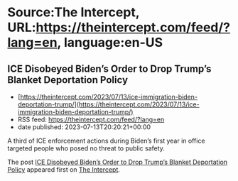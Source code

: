 # Source:The Intercept, URL:https://theintercept.com/feed/?lang=en, language:en-US

## ICE Disobeyed Biden’s Order to Drop Trump’s Blanket Deportation Policy
 - [https://theintercept.com/2023/07/13/ice-immigration-biden-deportation-trump/](https://theintercept.com/2023/07/13/ice-immigration-biden-deportation-trump/)
 - RSS feed: https://theintercept.com/feed/?lang=en
 - date published: 2023-07-13T20:20:21+00:00

<p>A third of ICE enforcement actions during Biden’s first year in office targeted people who posed no threat to public safety.</p>
<p>The post <a href="https://theintercept.com/2023/07/13/ice-immigration-biden-deportation-trump/" rel="nofollow">ICE Disobeyed Biden’s Order to Drop Trump’s Blanket Deportation Policy</a> appeared first on <a href="https://theintercept.com" rel="nofollow">The Intercept</a>.</p>

